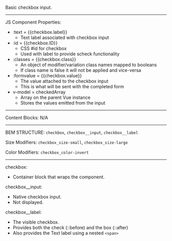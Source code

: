 Basic checkbox input.

--- 
JS Component Properties: 
* :text = {{checkbox.label}} 
  * Text label associated with checkbox input
* :id = {{checkbox.ID}}
  * CSS #id for checkbox
  * Used with label to provide scheck functionality 
* :classes = {{checkbox.class}}
  * An object of modifier/variation class names mapped to booleans
  * If class name is false it will not be applied and vice-versa
* :formvalue = {{checkbox.value}}
  * The value attached to the checkbox input 
  * This is what will be sent with the completed form
* v-model = checkedArray
  * Array on the parent Vue instance   
  * Stores the values emitted from the input

---
Content Blocks: N/A

--- 
BEM STRUCTURE: `checkbox`, `checkbox__input`, `checkbox__label`

Size Modifiers: `checkbox_size-small`, `checkbox_size-large` 

Color Modifiers: `checkbox_color-invert`

---

checkbox:
  * Container block that wraps the component.

checkbox__input:
  * Native checkbox input. 
  * Not displayed.

checkbox__label:
  * The visible checkbox. 
  * Provides both the check (::before) and the box (::after)
  * Also provides the Text label using a nested `<span>` 


